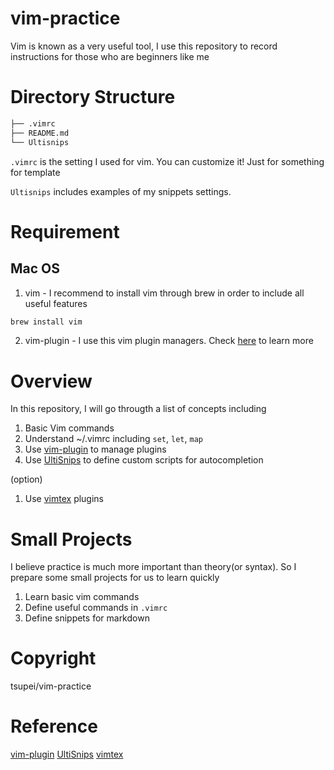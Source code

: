 # vim-practice
Vim is known as a very useful tool, I use this repository to record instructions for those who are beginners like me

# Directory Structure

```bash
├── .vimrc
├── README.md
└── Ultisnips
```


`.vimrc` is the setting I used for vim. You can customize it! Just for something for template 

`Ultisnips` includes examples of my snippets settings.

# Requirement

## Mac OS

1. vim - I recommend to install vim through brew in order to include all useful features

```bash
brew install vim	
```

2. vim-plugin - I use this vim plugin managers. Check [here](https://www.google.com/url?sa=t&rct=j&q=&esrc=s&source=web&cd=4&cad=rja&uact=8&ved=2ahUKEwjl-oe1oaXlAhVPGaYKHRnQB7AQFjADegQIAhAJ&url=https%3A%2F%2Fgithub.com%2Fjunegunn%2Fvim-plug&usg=AOvVaw32SuSCCpUjlJDguHYioMys) to learn more 


# Overview

In this repository, I will go througth a list of concepts including

1. Basic Vim commands
2. Understand ~/.vimrc including `set`, `let`, `map`
2. Use [vim-plugin](https://www.google.com/url?sa=t&rct=j&q=&esrc=s&source=web&cd=4&cad=rja&uact=8&ved=2ahUKEwjl-oe1oaXlAhVPGaYKHRnQB7AQFjADegQIAhAJ&url=https%3A%2F%2Fgithub.com%2Fjunegunn%2Fvim-plug&usg=AOvVaw32SuSCCpUjlJDguHYioMys) to manage plugins
3. Use [UltiSnips](https://github.com/SirVer/ultisnips) to define custom scripts for autocompletion

(option)
1. Use [vimtex](https://github.com/lervag/vimtex) plugins

# Small Projects

I believe practice is much more important than theory(or syntax). So I prepare some small projects for us to learn quickly

1. Learn basic vim commands
2. Define useful commands in `.vimrc`
3. Define snippets for markdown

# Copyright

tsupei/vim-practice


# Reference

[vim-plugin](https://www.google.com/url?sa=t&rct=j&q=&esrc=s&source=web&cd=4&cad=rja&uact=8&ved=2ahUKEwjl-oe1oaXlAhVPGaYKHRnQB7AQFjADegQIAhAJ&url=https%3A%2F%2Fgithub.com%2Fjunegunn%2Fvim-plug&usg=AOvVaw32SuSCCpUjlJDguHYioMys) 
[UltiSnips](https://github.com/SirVer/ultisnips)
[vimtex](https://github.com/lervag/vimtex)


